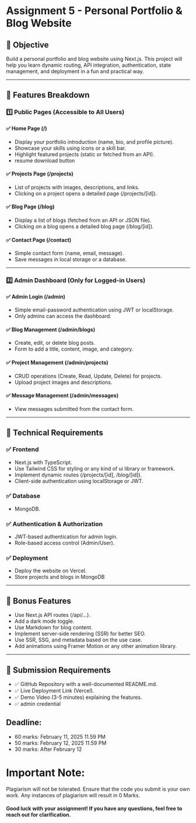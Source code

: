 # Assignment 5 - Personal Portfolio & Blog Website 

## 🎯 Objective
Build a personal portfolio and blog website using Next.js. This project will help you learn dynamic routing, API integration, authentication, state management, and deployment in a fun and practical way.

---

## 🔹 Features Breakdown

### 1️⃣ Public Pages (Accessible to All Users)

#### ✅ Home Page (/)
- Display your portfolio introduction (name, bio, and profile picture).
- Showcase your skills using icons or a skill bar.
- Highlight featured projects (static or fetched from an API).
- resume download button

#### ✅ Projects Page (/projects)
- List of projects with images, descriptions, and links.
- Clicking on a project opens a detailed page (/projects/[id]).

#### ✅ Blog Page (/blog)
- Display a list of blogs (fetched from an API or JSON file).
- Clicking on a blog opens a detailed blog page (/blog/[id]).

#### ✅ Contact Page (/contact)
- Simple contact form (name, email, message).
- Save messages in local storage or a database.

---

### 2️⃣ Admin Dashboard (Only for Logged-in Users)

#### ✅ Admin Login (/admin)
- Simple email-password authentication using JWT or localStorage.
- Only admins can access the dashboard.

#### ✅ Blog Management (/admin/blogs)
- Create, edit, or delete blog posts.
- Form to add a title, content, image, and category.

#### ✅ Project Management (/admin/projects)
- CRUD operations (Create, Read, Update, Delete) for projects.
- Upload project images and descriptions.

#### ✅ Message Management (/admin/messages)
- View messages submitted from the contact form.

---

## 🔹 Technical Requirements

### ✅ Frontend
- Next.js with TypeScript.
- Use Tailwind CSS for styling or any kind of ui library or framework.
- Implement dynamic routes (/projects/[id], /blog/[id]).
- Client-side authentication using localStorage or JWT.

### ✅ Database
- MongoDB.

### ✅ Authentication & Authorization
- JWT-based authentication for admin login.
- Role-based access control (Admin/User).

### ✅ Deployment
- Deploy the website on Vercel.
- Store projects and blogs in MongoDB

---

## 🎁 Bonus Features
- Use Next.js API routes (/api/...).
- Add a dark mode toggle.
- Use Markdown for blog content.
- Implement server-side rendering (SSR) for better SEO.
- Use SSR, SSG, and metadata based on the use case.
- Add animations using Framer Motion or any other animation library.

---

## 📜 Submission Requirements
- ✅ GitHub Repository with a well-documented README.md.
- ✅ Live Deployment Link (Vercel).
- ✅ Demo Video (3-5 minutes) explaining the features.
- ✅ admin credential 


## Deadline:
- 60 marks: February 11, 2025 11.59 PM
- 50 marks: February 12, 2025 11.59 PM
- 30 marks: After February 12

# Important Note:
Plagiarism will not be tolerated. Ensure that the code you submit is your own work. Any instances of plagiarism will result in 0 Marks.
#### Good luck with your assignment! If you have any questions, feel free to reach out for clarification.
